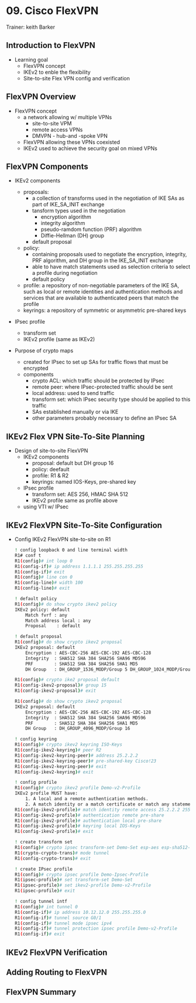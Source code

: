 # 09. Cisco FlexVPN

Trainer: keith Barker


## Introduction to FlexVPN

- Learning goal
  - FlexVPN concept
  - IKEv2 to enble the flexibility
  - Site-to-site Flex VPN config and verification


## FlexVPN Overview

- FlexVPN concept
  - a network allowing w/ multiple VPNs
    - site-to-site VPM
    - remote access VPNs
    - DMVPN - hub-and -spoke VPN
  - FlexVPN allowing these VPNs coexisted
  - IKEv2 used to achieve the security goal on mixed VPNs


## FlexVPN Components

- IKEv2 components
  - proposals:
    - a collection of transforms used in the negotiation of IKE SAs as part of IKE_SA_INIT exchange
    - tansform types used in the negotiation
      - encryption algorithm
      - integrity algorithm
      - pseudo-ramdom function (PRF) algorithm
      - Diffie-Hellman (DH) group
    - default proposal
  - policy:
    - containing proposals used to negotiate the encryption, integrity, PRF algorithm, and DH group in the IKE_SA_INIT exchange
    - able to have match statements used as selection criteria to select a profile during negotiation
    - default policy
  - profile: a repository of non-negotiable parameters of the IKE SA, such as local or remote identities and authentication methods and services that are available to authenticated peers that match the profile
  - keyrings: a repository of symmetric or asymmetric pre-shared keys

- IPsec profile
  - transform set
  - IKEv2 profile (same as IKEv2)


- Purpose of crypto maps
  - created for IPsec to set up SAs for traffic flows that must be encrypted
  - components
    - crypto ACL: which traffic should be protected by IPsec
    - remote peer: where IPsec-protected traffic should be sent
    - local address: used to send traffic
    - transform set: which IPsec security type should be applied to this traffic
    - SAs established manually or via IKE
    - other parameters probably necessary to define an IPsec SA



## IKEv2 Flex VPN Site-To-Site Planning

- Design of site-to-site FlexVPN
  - IKEv2 components
    - proposal: default but DH group 16
    - policy: deefault
    - profile: R1 & R2
    - keyrings: named IOS-Keys, pre-shared key
  - IPsec profile
    - transform set: AES 256, HMAC SHA 512
    - IKEv2 profile same as profile above
  - using VTI w/ IPsec


## IKEv2 FlexVPN Site-To-Site Configuration

- Config IKEv2 FlexVPN site-to-site on R1

  ```bash
  ! config loopback 0 and line terminal width
  R1# conf t
  R1(config)# int loop 0
  R1(config-if)# ip address 1.1.1.1 255.255.255.255
  R1(config-if)# exit
  R1(config)# line con 0
  R1(config-line)# width 100
  R1(config-line)# exit

  ! default policy
  R1(config)# do show crypto ikev2 policy
  IKEv2 policy: default
      Match fvrf : any
      Match address local : any
      Proposal    : default
  
  ! default proposal
  R1(config)# do show crypto ikev2 proposal
  IKEv2 proposal: default
      Encryption : AES-CBC-256 AES-CBC-192 AES-CBC-128
      Integrity  : SHA512 SHA 384 SHA256 SHA96 MD596
      PRF        : SHA512 SHA 384 SHA256 SHA1 MD5
      DH Group   : DH_GROUP_1536_MODP/Group 5 DH_GROUP_1024_MODP/Group 2

  R1(config)# crypto ike2 proposal default
  R1(config-ikev2-proposal)# group 15
  R1(config-ikev2-proposal)# exit

  R1(config)# do show crypto ikev2 proposal
  IKEv2 proposal: default
      Encryption : AES-CBC-256 AES-CBC-192 AES-CBC-128
      Integrity  : SHA512 SHA 384 SHA256 SHA96 MD596
      PRF        : SHA512 SHA 384 SHA256 SHA1 MD5
      DH Group   : DH_GROUP_4096_MODP/Group 16
  
  ! config keyring
  R1(config)# crypto ikev2 keyring ISO-Keys
  R1(config-ikev2-keyring)# peer R2
  R1(config-ikev2-keyring-peer)# address 25.2.2.2
  R1(config-ikev2-keyring-peer)# pre-shared-key Cisco!23
  R1(config-ikev2-keyring-peer)# exit
  R1(config-ikev2-keyring)# exit

  ! config profile
  R1(config)# crypto ikev2 profile Demo-v2-Profile
  IKEv2 profile MUST have:
      1. A local and a remote authentication methods.
      2. A match identity or a match certificate or match any statement.
  R1(config-ikev2-profile)# match identity remote access 25.2.2.2 255.255.255.255
  R1(config-ikev2-profile)# authentication remote pre-share
  R1(config-ikev2-profile)# authentication local pre-share
  R1(config-ikev2-profile)# keyring local IOS-Keys
  R1(config-ikev2-profile)# exit

  ! create transform set
  R1(config)# crypto ipsec transform-set Demo-Set esp-aes esp-sha512-hmac
  R1(crypto-crypto-trans)# mode tunnel
  R1(config-crypto-trans)# exit

  ! create IPsec profile
  R1(config)# crypto ipsec profile Demo-Ipsec-Profile
  R1(ipsec-profile)# set transform-set Demo-Set
  R1(ipsec-profile)# set ikev2-profile Demo-v2-Profile
  R1(ipsec-profile)# exit

  ! config tunnel intf
  R1(config)# int tunnel 0
  R1(config-if)# ip address 10.12.12.0 255.255.255.0
  R1(config-if)# tunnel source G0/1
  R1(config-if)# tunnel mode ipsec ipv4
  R1(config-if)# tunnel protection ipsec profile Demo-v2-Profile
  R1(config-if)# exit
  ```


## IKEv2 FlexVPN Verification




## Adding Routing to FlexVPN




## FlexVPN Summary



